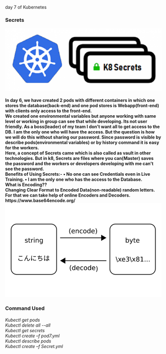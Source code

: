 day 7 of Kubernetes
### Secrets
<img src="main.png">
<h4>
In day 6, we have created 2 pods with different containers in which one stores the database(back-end) and one pod stores is Webapp(front-end) with clients only access to the front-end.
<br>
We created one environmental variables but anyone working with same level or working in group can see that while developing. Its not user friendly. As a boss(leader) of my team I don’t want all to get access to the DB. I am the only one who will have the access. But the question is how we will do this without sharing our password. Since password is visible by describe pods(environmental variables) or by history command it is easy for the workers.
<br>
<b>Here, a concept of Secrets came which is also called as vault in other technologies. But in k8, Secrets are files where you can(Master) saves the password and the workers or developers developing with me can’t see the password. </b>
<br>
<b>Benefits of Using Secrets:-</b>
•	No one can see Credentials even in Live Training.
•	I am the only one who has the access to the Database.
<br>
<b>What is Encoding??<b><br>
Changing Clear Format to Encoded Data(non-readable) random letters.<br>
For that we can take help of online Encoders and Decoders. https://www.base64encode.org/
<img src="encode-decode.png">
</h4>

<h3>Command Used</h3>
<h6>Kubectl get pods<br>
Kubectl delete all --all<br>
Kubectl get secrets<br>
Kubectl create –f pod7.yml<br>
Kubectl describe pods<br>
Kubectl create –f Secret.yml
